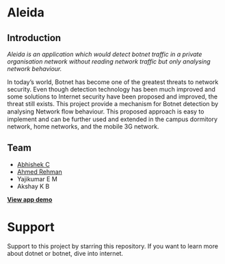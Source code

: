 # **Aleida**

## **Introduction**
_Aleida is an application which would detect botnet traffic in a private organisation network without reading network traffic but only analysing network behaviour._

In today’s world, Botnet has become one of the greatest threats to network security. Even though detection technology has been much improved and some solutions to Internet security have been proposed and improved, the threat still exists. This project provide  a mechanism for Botnet detection by analysing Network ﬂow behaviour. This proposed approach is easy to implement and can be further used and extended in the campus dormitory network, home networks, and the mobile 3G network. 


## Team
* [Abhishek C](https://github.com/abhi1401/)
* [Ahmed Rehman](https://github.com/ahmed-rehman)
* Yajikumar E M
* Akshay K B

[__View app demo__](https://aleida.azurewebsites.net/)

# Support

Support to this project by starring this repository.
If you want to learn more about dotnet or botnet, dive into internet.
